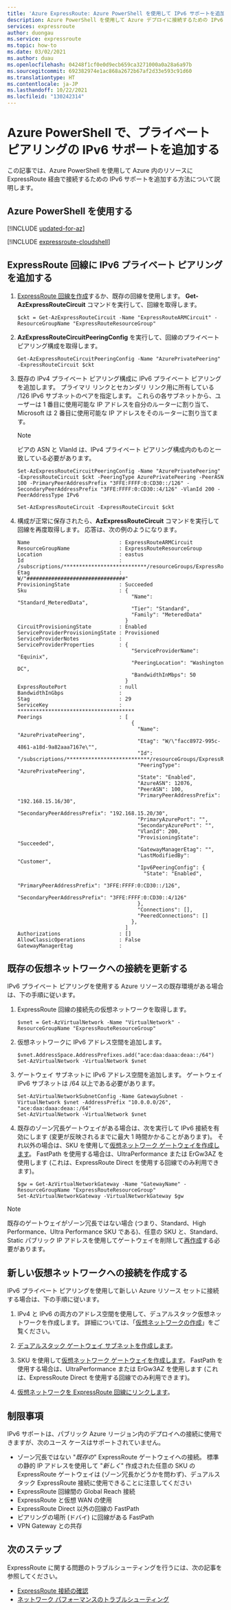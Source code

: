 ```yaml
---
title: 'Azure ExpressRoute: Azure PowerShell を使用して IPv6 サポートを追加する'
description: Azure PowerShell を使用して Azure デプロイに接続するための IPv6 サポートを追加する方法について説明します。
services: expressroute
author: duongau
ms.service: expressroute
ms.topic: how-to
ms.date: 03/02/2021
ms.author: duau
ms.openlocfilehash: 04248f1cf0e0d9ecb659ca3271000a0a28a6a97b
ms.sourcegitcommit: 692382974e1ac868a2672b67af2d33e593c91d60
ms.translationtype: HT
ms.contentlocale: ja-JP
ms.lasthandoff: 10/22/2021
ms.locfileid: "130242314"
---
```

# <a name="add-ipv6-support-for-private-peering-using-azure-powershell"></a>Azure PowerShell で、プライベート ピアリングの IPv6 サポートを追加する

この記事では、Azure PowerShell を使用して Azure 内のリソースに ExpressRoute 経由で接続するための IPv6 サポートを追加する方法について説明します。

## <a name="working-with-azure-powershell"></a>Azure PowerShell を使用する

[!INCLUDE [updated-for-az](../../includes/hybrid-az-ps.md)]

[!INCLUDE [expressroute-cloudshell](../../includes/expressroute-cloudshell-powershell-about.md)]

## <a name="add-ipv6-private-peering-to-your-expressroute-circuit"></a>ExpressRoute 回線に IPv6 プライベート ピアリングを追加する

1. [ExpressRoute 回線を作成](./expressroute-howto-circuit-arm.md)するか、既存の回線を使用します。 **Get-AzExpressRouteCircuit** コマンドを実行して、回線を取得します。

    ```azurepowershell-interactive
    $ckt = Get-AzExpressRouteCircuit -Name "ExpressRouteARMCircuit" -ResourceGroupName "ExpressRouteResourceGroup"
    ```

2. **AzExpressRouteCircuitPeeringConfig** を実行して、回線のプライベート ピアリング構成を取得します。

    ```azurepowershell-interactive
    Get-AzExpressRouteCircuitPeeringConfig -Name "AzurePrivatePeering" -ExpressRouteCircuit $ckt
    ```

3. 既存の IPv4 プライベート ピアリング構成に IPv6 プライベート ピアリングを追加します。 プライマリ リンクとセカンダリ リンク用に所有している /126 IPv6 サブネットのペアを指定します。 これらの各サブネットから、ユーザーは 1 番目に使用可能な IP アドレスを自分のルーターに割り当て、Microsoft は 2 番目に使用可能な IP アドレスをそのルーターに割り当てます。

    > [!Note]
    > ピアの ASN と VlanId は、IPv4 プライベート ピアリング構成内のものと一致している必要があります。

    ```azurepowershell-interactive
    Set-AzExpressRouteCircuitPeeringConfig -Name "AzurePrivatePeering" -ExpressRouteCircuit $ckt -PeeringType AzurePrivatePeering -PeerASN 100 -PrimaryPeerAddressPrefix "3FFE:FFFF:0:CD30::/126" -SecondaryPeerAddressPrefix "3FFE:FFFF:0:CD30::4/126" -VlanId 200 -PeerAddressType IPv6

    Set-AzExpressRouteCircuit -ExpressRouteCircuit $ckt
    ```

4. 構成が正常に保存されたら、**AzExpressRouteCircuit** コマンドを実行して回線を再度取得します。 応答は、次の例のようになります。

    ```azurepowershell
    Name                             : ExpressRouteARMCircuit
    ResourceGroupName                : ExpressRouteResourceGroup
    Location                         : eastus
    Id                               : /subscriptions/***************************/resourceGroups/ExpressRouteResourceGroup/providers/Microsoft.Network/expressRouteCircuits/ExpressRouteARMCircuit
    Etag                             : W/"################################"
    ProvisioningState                : Succeeded
    Sku                              : {
                                         "Name": "Standard_MeteredData",
                                         "Tier": "Standard",
                                         "Family": "MeteredData"
                                       }
    CircuitProvisioningState         : Enabled
    ServiceProviderProvisioningState : Provisioned
    ServiceProviderNotes             :
    ServiceProviderProperties        : {
                                         "ServiceProviderName": "Equinix",
                                         "PeeringLocation": "Washington DC",
                                         "BandwidthInMbps": 50
                                       }
    ExpressRoutePort                 : null
    BandwidthInGbps                  :
    Stag                             : 29
    ServiceKey                       : **************************************
    Peerings                         : [
                                         {
                                           "Name": "AzurePrivatePeering",
                                           "Etag": "W/\"facc8972-995c-4861-a18d-9a82aaa7167e\"",
                                           "Id": "/subscriptions/***************************/resourceGroups/ExpressRouteResourceGroup/providers/Microsoft.Network/expressRouteCircuits/ExpressRouteARMCircuit/peerings/AzurePrivatePeering",
                                           "PeeringType": "AzurePrivatePeering",
                                           "State": "Enabled",
                                           "AzureASN": 12076,
                                           "PeerASN": 100,
                                           "PrimaryPeerAddressPrefix": "192.168.15.16/30",
                                           "SecondaryPeerAddressPrefix": "192.168.15.20/30",
                                           "PrimaryAzurePort": "",
                                           "SecondaryAzurePort": "",
                                           "VlanId": 200,
                                           "ProvisioningState": "Succeeded",
                                           "GatewayManagerEtag": "",
                                           "LastModifiedBy": "Customer",
                                           "Ipv6PeeringConfig": {
                                             "State": "Enabled",
                                             "PrimaryPeerAddressPrefix": "3FFE:FFFF:0:CD30::/126",
                                             "SecondaryPeerAddressPrefix": "3FFE:FFFF:0:CD30::4/126"
                                           },
                                           "Connections": [],
                                           "PeeredConnections": []
                                         },
                                       ]
    Authorizations                   : []
    AllowClassicOperations           : False
    GatewayManagerEtag               :
    ```

## <a name="update-your-connection-to-an-existing-virtual-network"></a>既存の仮想ネットワークへの接続を更新する

IPv6 プライベート ピアリングを使用する Azure リソースの既存環境がある場合は、下の手順に従います。

1. ExpressRoute 回線の接続先の仮想ネットワークを取得します。

    ```azurepowershell-interactive
    $vnet = Get-AzVirtualNetwork -Name "VirtualNetwork" -ResourceGroupName "ExpressRouteResourceGroup"
    ```

2. 仮想ネットワークに IPv6 アドレス空間を追加します。

    ```azurepowershell-interactive
    $vnet.AddressSpace.AddressPrefixes.add("ace:daa:daaa:deaa::/64")
    Set-AzVirtualNetwork -VirtualNetwork $vnet
    ```

3. ゲートウェイ サブネットに IPv6 アドレス空間を追加します。 ゲートウェイ IPv6 サブネットは /64 以上である必要があります。

    ```azurepowershell-interactive
    Set-AzVirtualNetworkSubnetConfig -Name GatewaySubnet -VirtualNetwork $vnet -AddressPrefix "10.0.0.0/26", "ace:daa:daaa:deaa::/64"
    Set-AzVirtualNetwork -VirtualNetwork $vnet
    ```

4. 既存のゾーン冗長ゲートウェイがある場合は、次を実行して IPv6 接続を有効にします (変更が反映されるまでに最大 1 時間かかることがあります)。 それ以外の場合は、SKU を使用して[仮想ネットワーク ゲートウェイを作成します](./expressroute-howto-add-gateway-resource-manager.md)。 FastPath を使用する場合は、UltraPerformance または ErGw3AZ を使用します (これは、ExpressRoute Direct を使用する回線でのみ利用できます)。

    ```azurepowershell-interactive
    $gw = Get-AzVirtualNetworkGateway -Name "GatewayName" -ResourceGroupName "ExpressRouteResourceGroup"
    Set-AzVirtualNetworkGateway -VirtualNetworkGateway $gw
    ```
>[!NOTE]
> 既存のゲートウェイがゾーン冗長ではない場合 (つまり、Standard、High Performance、Ultra Performance SKU である)、任意の SKU と、Standard、Static パブリック IP アドレスを使用してゲートウェイを削除して[再作成](./expressroute-howto-add-gateway-resource-manager.md#add-a-gateway)する必要があります。

## <a name="create-a-connection-to-a-new-virtual-network"></a>新しい仮想ネットワークへの接続を作成する

IPv6 プライベート ピアリングを使用して新しい Azure リソース セットに接続する場合は、下の手順に従います。

1. IPv4 と IPv6 の両方のアドレス空間を使用して、デュアルスタック仮想ネットワークを作成します。 詳細については、「[仮想ネットワークの作成](../virtual-network/quick-create-portal.md#create-a-virtual-network)」をご覧ください。

2. [デュアルスタック ゲートウェイ サブネットを作成します](./expressroute-howto-add-gateway-resource-manager.md#add-a-gateway)。

3. SKU を使用して[仮想ネットワーク ゲートウェイを作成します](./expressroute-howto-add-gateway-resource-manager.md#add-a-gateway)。 FastPath を使用する場合は、UltraPerformance または ErGw3AZ を使用します (これは、ExpressRoute Direct を使用する回線でのみ利用できます)。

4. [仮想ネットワークを ExpressRoute 回線にリンクします](./expressroute-howto-linkvnet-arm.md)。

## <a name="limitations"></a>制限事項
IPv6 サポートは、パブリック Azure リージョン内のデプロイへの接続に使用できますが、次のユース ケースはサポートされていません。

* ゾーン冗長ではない "*既存の*" ExpressRoute ゲートウェイへの接続。 標準の静的 IP アドレスを使用して "*新しく*" 作成された任意の SKU の ExpressRoute ゲートウェイは (ゾーン冗長かどうかを問わず)、デュアルスタック ExpressRoute 接続に使用できることに注意してください
* ExpressRoute 回線間の Global Reach 接続
* ExpressRoute と仮想 WAN の使用
* ExpressRoute Direct 以外の回線の FastPath
* ピアリングの場所 (ドバイ) に回線がある FastPath
* VPN Gateway との共存

## <a name="next-steps"></a>次のステップ

ExpressRoute に関する問題のトラブルシューティングを行うには、次の記事を参照してください。

* [ExpressRoute 接続の確認](expressroute-troubleshooting-expressroute-overview.md)
* [ネットワーク パフォーマンスのトラブルシューティング](expressroute-troubleshooting-network-performance.md)
